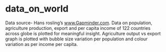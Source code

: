 # data_on_world
Data source- Hans rosling’s www.Gapminder.com. Data on population, agriculture production, export and per capita income of 122 countries across globe is plotted for meaningful insight. Agriculture output vs export graph is plotted with bubble size variation per population and colour variation as per income per capita.
